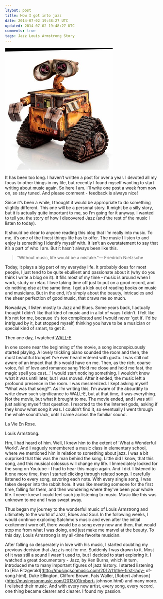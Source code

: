 ```yaml
---           
layout: post
title: How I got into jazz
date: 2014-07-02 19:48:27 UTC
updated: 2014-07-02 19:48:27 UTC
comments: true
tags: Jazz Louis Armstrong Story
---
```

![](/img/2F-xOBj9x28df02FU7RhzavFqjI2FAAAAAAAABo42FsrzLXZOH9uE2Fs16002F63.jpg)

It has been too long. I haven’t written a post for over a year. I devoted all
my focus to other things in my life, but recently I found myself wanting to
start writing about music again. So here I am. I’ll write one post a week from
now on, so stay tuned. And please comment - feedback is always nice!

Since it’s been a while, I thought it would be appropriate to do something
slightly different. This one will be a personal story. It might be a silly
story, but it is actually quite important to me, so I’m going for it anyway. I
wanted to tell you the story of how I discovered Jazz (and the rest of the
music I listen to today).

  
  

It should be clear to anyone reading this blog that I’m really into music. To
me, it’s one of the finest things life has to offer. The music I listen to and
enjoy is something I identify myself with. It isn’t an overstatement to say
that it’s a part of who I am. But it hasn’t always been like this.  
  

> “Without music, life would be a mistake.”― Friedrich Nietzsche

  

Today, it plays a big part of my everyday life. It probably does for most
people, I just tend to be quite ebullient and passionate about it (why do you
think I write a blog on it). It fills most of my time - music is around when I
work, study or relax. I love taking time off just to put on a good record, and
do nothing else at the same time. I get a kick out of reading books on music
and musicians. But in the end, it’s simply about the beauty, intricacies and
the sheer perfection of good music, that draws me so much.

Nowadays, I listen mostly to Jazz and Blues. Some years back, I actually
thought I didn't like that kind of music and in a lot of ways I didn't. I felt
like it's not for me, because it's too complicated and I would  never 'get
it'. I'd be intrigued by it, but stopped myself, thinking you have to be a
musician or special kind of smart, to get it.

  

Then one day, I watched [WALL-E](http://www.imdb.com/title/tt0910970/).

  

In one scene near the beginning of the movie, a song inconspicuously started
playing. A lovely trickling piano sounded the room and then, the most
beautiful trumpet I’ve ever heard entered with gusto. I was still not aware of
an impact that this would have on me. Then, as the rich, coarse voice, full of
love and romance sang ‘Hold me close and hold me fast, the magic spell you
cast…’ I would start noticing something. I wouldn’t know what it was until
later, but I was moved. After it ended, the music left a profound presence in
the room. I was mesmerized. I kept asking myself "What was that song?". As I’m
writing this, I’m aware of the absurdity to write down such significance to
WALL-E, but at that time, it was everything. Not the movie, but what it
brought to me. The movie ended, and I was still just asking myself that
question. I resorted to the the Internet gods, asking if they know what song
it was. I couldn’t find it, so eventually I went through the whole soundtrack,
until I came across the familiar sound.

  

La Vie En Rose.

Louis Armstrong.

  

Hm, I had heard of him. Well, I knew him to the extent of 'What a Wonderful
World'. And I vaguely remembered a music class in elementary school, where we
mentioned him in relation to something about jazz. I was a bit surprised that
this was the man behind the song. Little did I know, that this song, and this
musical colossus will change my life. I Immediately looked for the song on
Youtube - I had to hear this magic again. And I did. I listened to it one more
time, then I started clicking through related songs. I carefully listened to
every song, savoring each note. With every single song, I was taken deeper
into the rabbit hole. It was like meeting someone for the first time, falling
for them, and then wondering where they've been your whole life. I never knew
I could feel such joy listening to music. Music like this was unknown to me
and I was swept away.

  

Thus began my journey to the wonderful music of Louis Armstrong and ultimately
to the world of Jazz, Blues and Soul. In the following weeks, I would continue
exploring Satchmo's music and even after the initial excitement wore off,
there would be a song every now and then, that would stop me from what I was
doing, and just make me marvel at the beauty. To this day, Louis Armstrong is
my all-time favorite musician.

  

After falling so desperately in love with his music, I started doubting my
previous decision that Jazz is not for me. Suddenly I was drawn to it. Most of
it was still a sound I wasn't used to, but I decided to start exploring it. I
watched a great documentary - Jazz, by Ken Burns, which in turn, introduced me
to many important figures of jazz history. I started listening to [Ella
Fitzgerald](http://musingsonmusic.com/2012/11/the-first-lady-
of-song.html), Duke Ellington, Clifford Brown, Fats Waller, [Robert
Johnson](http://musingsonmusic.com/2013/01/robert-
johnson.html) and many more. I relished their music. And with every new
artist, every song, every record, one thing became clearer and clearer. I
found my passion.

